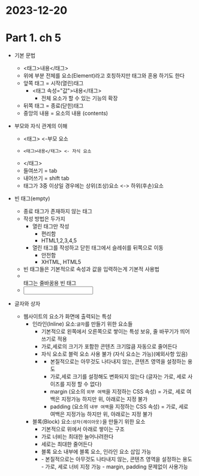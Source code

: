 # 2023-12-20
# Part 1. ch 5

- 기본 문법
  - <태그>내용</태그>
  - 위에 부분 전체를 요소(Element)라고 호칭하지만 태그와 혼용 하기도 한다
  - 앞쪽 태그 = 시작(열린)태그
    - <태그 속성="값">내용</태그>
      - 전체 요소가 할 수 있는 기능의 확장
  - 뒤쪽 태그 = 종료(닫힌)태그
  - 중앙의 내용 = 요소의 내용 (contents)

- 부모와 자식 관계의 이해
  - <태그>   <-부모 요소
  -     <태그>내용</태그> <- 자식 요소
  - </태그>
  - 들여쓰기 = tab
  - 내어쓰기 = shift tab
  - 태그가 3중 이상일 경우에는 상위(조상)요소 <-> 하위(후손)요소

- 빈 태그(empty)
  - 종료 태그가 존재하지 않는 태그
  - 작성 방법은 두가지
    - 열린 태그만 작성
      - 편리함
      - HTML1,2,3,4,5
    - 열린 태그를 작성하고 닫힌 태그에서 슬레쉬를 뒤쪽으로 이동
      - 안전함
      - XHTML, HTML5
  - 빈 태그들은 기본적으로 속성과 값을 입력하는게 기본적 사용법
  - <br> 태그는 줄바꿈용 빈 태그
  - <input type=" "/>

- 글자와 상자
  - 웹사이트의 요소가 화면에 출력되는 특성
    - 인라인(Inline) 요소:`글자`를 만들기 위한 요소들
      - 기본적으로 왼쪽에서 오른쪽으로 쌓이는 특성 보유, 줄 바꾸기가 띄어쓰기로 적용
      - 가로,세로의 크기가 포함한 콘텐츠 크기많큼 자동으로 줄어든다
      - 자식 요소로 블럭 요소 사용 불가 (자식 요소는 가능)(예외사항 있음)
      - <span></span>
        - 본질적으로는 아무것도 나타내지 않는, 콘텐츠 영역을 설정하는 용도
        - 가로,세로 크기를 설정해도 변화되지 않는다 (글자는 가로, 세로 사이즈를 지정 할 수 없다)
        - margin (요소의 `외부 여백`을 지정하는 CSS 속성) = 가로, 세로 여백은 지정가능 하지만 위, 아래로는 지정 불가
        - padding (요소의 `내부 여백`을 지정하는 CSS 속성) = 가로, 세로 여백은 지정가능 하지만 위, 아래로는 지정 불가
    - 블록(Block) 요소:`상자(레이아웃)`을 만들기 위한 요소
      - 기본적으로 위에서 아래로 쌓이는 구조
      - 가로 너비는 최대한 늘어나려한다
      - 세로는 최대한 줄어든다
      - 블록 요소 내부에 블록 요소, 인라인 요소 삽입 가능
      - <div></div>
        - 본질적으로는 아무것도 나타내지 않는, 콘텐츠 영역을 설정하는 용도
        - 가로, 세로 너비 지정 가능
        - margin, padding 문제없이 사용가능
